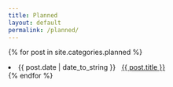```yaml
---
title: Planned
layout: default
permalink: /planned/
---
```

{% for post in site.categories.planned %}
 <li><span>{{ post.date | date_to_string }}</span> &nbsp; <a href="{{ post.url }}">{{ post.title }}</a></li>
{% endfor %}
